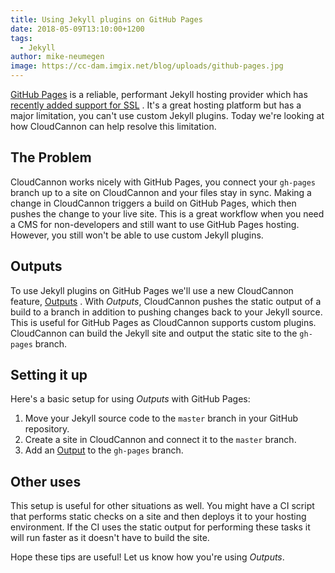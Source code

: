 ```yaml
---
title: Using Jekyll plugins on GitHub Pages
date: 2018-05-09T13:10:00+1200
tags:
  - Jekyll
author: mike-neumegen
image: https://cc-dam.imgix.net/blog/uploads/github-pages.jpg
---
```

[GitHub Pages](https://pages.github.com/)  is a reliable, performant Jekyll hosting provider which has [recently added support for SSL](https://blog.github.com/2018-05-01-github-pages-custom-domains-https/) . It's a great hosting platform but has a major limitation, you can't use custom Jekyll plugins. Today we're looking at how CloudCannon can help resolve this limitation.

## The Problem

CloudCannon works nicely with GitHub Pages, you connect your `gh-pages` branch up to a site on CloudCannon and your files stay in sync. Making a change in CloudCannon triggers a build on GitHub Pages, which then pushes the change to your live site. This is a great workflow when you need a CMS for non-developers and still want to use GitHub Pages hosting. However, you still won't be able to use custom Jekyll plugins.

## Outputs

To use Jekyll plugins on GitHub Pages we'll use a new CloudCannon feature, [Outputs](https://docs.cloudcannon.com/syncing/output/) . With *Outputs*, CloudCannon pushes the static output of a build to a branch in addition to pushing changes back to your Jekyll source. This is useful for GitHub Pages as CloudCannon supports custom plugins. CloudCannon can build the Jekyll site and output the static site to the `gh-pages` branch.

## Setting it up

Here's a basic setup for using *Outputs* with GitHub Pages:

1. Move your Jekyll source code to the `master` branch in your GitHub repository.
2. Create a site in CloudCannon and connect it to the `master` branch.
3. Add an [Output](https://docs.cloudcannon.com/syncing/output/)  to the `gh-pages` branch.

## Other uses

This setup is useful for other situations as well. You might have a CI script that performs static checks on a site and then deploys it to your hosting environment. If the CI uses the static output for performing these tasks it will run faster as it doesn't have to build the site.

Hope these tips are useful\! Let us know how you're using *Outputs*.
